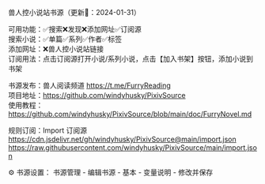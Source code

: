 兽人控小说站书源（更新📆：2024-01-31）

可用功能：✅搜索❌发现❌添加网址✅订阅源  
搜索小说：✅单篇✅系列✅作者✅标签  
添加网址：❌兽人控小说站链接  
订阅用法：点击订阅源打开小说/系列小说，点击【加入书架】按钮，添加小说到书架

书源发布：兽人阅读频道 https://t.me/FurryReading  
项目地址：https://github.com/windyhusky/PixivSource  
使用教程：https://github.com/windyhusky/PixivSource/blob/main/doc/FurryNovel.md

规则订阅：Import 订阅源
https://cdn.jsdelivr.net/gh/windyhusky/PixivSource@main/import.json
https://raw.githubusercontent.com/windyhusky/PixivSource/main/import.json

⚙️ 书源设置：
书源管理 - 编辑书源 - 基本 - 变量说明 - 修改并保存